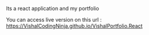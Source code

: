 Its a react application and my portfolio

You can access live version on this url : https://VishalCodingNinja.github.io/VishalPortfolio.React
